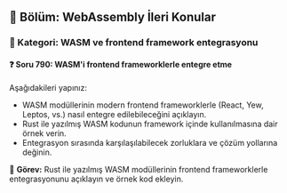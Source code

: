 ## 📘 Bölüm: WebAssembly İleri Konular  
### 🔹 Kategori: WASM ve frontend framework entegrasyonu  
#### ❓ Soru 790: WASM'i frontend frameworklerle entegre etme

Aşağıdakileri yapınız:

- WASM modüllerinin modern frontend frameworklerle (React, Yew, Leptos, vs.) nasıl entegre edilebileceğini açıklayın.
- Rust ile yazılmış WASM kodunun framework içinde kullanılmasına dair örnek verin.
- Entegrasyon sırasında karşılaşılabilecek zorluklara ve çözüm yollarına değinin.

🔧 **Görev:** Rust ile yazılmış WASM modüllerinin frontend frameworklerle entegrasyonunu açıklayın ve örnek kod ekleyin.
